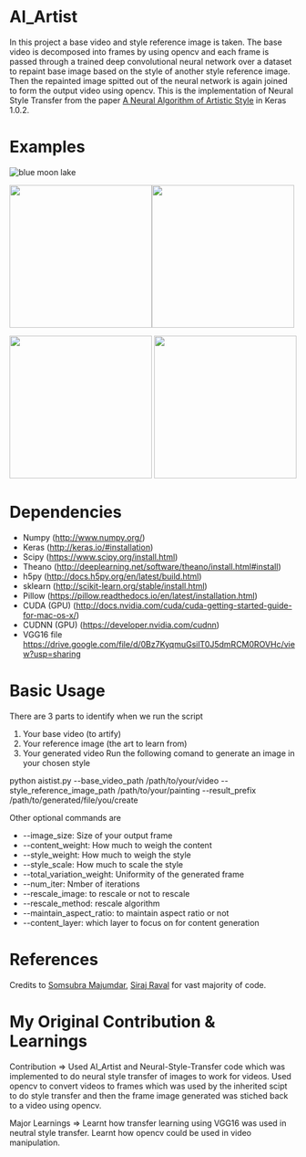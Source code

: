 # AI_Artist

In this project a base video and style reference image is taken. The base video is decomposed into frames by using opencv and each frame is passed through a trained deep convolutional neural network over a dataset to repaint base image based on the style of another style reference image. Then the repainted image spitted out of the neural network is again joined to form the output video using opencv. This is the implementation of Neural Style Transfer from the paper [A Neural Algorithm of Artistic Style](https://arxiv.org/abs/1508.06576) in Keras 1.0.2.

# Examples

![blue moon lake](https://cloud.githubusercontent.com/assets/16362957/20453699/2ce3621c-ae53-11e6-8aea-100934576fc0.gif)

<img src="https://cloud.githubusercontent.com/assets/16362957/20453729/0b5f885e-ae54-11e6-89b8-5e3063d50369.jpg" width="250" height="250"><img src="https://cloud.githubusercontent.com/assets/16362957/20453731/0daa968a-ae54-11e6-823e-cf00edd891dc.png" width="250" height="250">

<img src="https://cloud.githubusercontent.com/assets/16362957/20453732/11700746-ae54-11e6-9962-eb990e817c59.jpg" width="250" height="250"> <img src="https://cloud.githubusercontent.com/assets/16362957/20453733/140639e4-ae54-11e6-9f33-432327685bb3.png" width="250" height="250">

# Dependencies

* Numpy (http://www.numpy.org/)
* Keras (http://keras.io/#installation)
* Scipy (https://www.scipy.org/install.html)
* Theano (http://deeplearning.net/software/theano/install.html#install)
* h5py (http://docs.h5py.org/en/latest/build.html)
* sklearn (http://scikit-learn.org/stable/install.html)
* Pillow (https://pillow.readthedocs.io/en/latest/installation.html)
* CUDA (GPU) (http://docs.nvidia.com/cuda/cuda-getting-started-guide-for-mac-os-x/)
* CUDNN (GPU) (https://developer.nvidia.com/cudnn)
* VGG16 file https://drive.google.com/file/d/0Bz7KyqmuGsilT0J5dmRCM0ROVHc/view?usp=sharing

# Basic Usage

There are 3 parts to identify when we run the script

1. Your base video (to artify)
2. Your reference image (the art to learn from)
3. Your generated video
Run the following comand to generate an image in your chosen style

python aistist.py --base_video_path /path/to/your/video --style_reference_image_path /path/to/your/painting --result_prefix /path/to/generated/file/you/create

Other optional commands are
* --image_size: Size of your output frame
* --content_weight: How much to weigh the content
* --style_weight: How much to weigh the style
* --style_scale: How much to scale the style
* --total_variation_weight: Uniformity of the generated frame
* --num_iter: Nmber of iterations
* --rescale_image: to rescale or not to rescale
* --rescale_method: rescale algorithm
* --maintain_aspect_ratio: to maintain aspect ratio or not
* --content_layer: which layer to focus on for content generation

# References

Credits to [Somsubra Majumdar](https://github.com/titu1994/Neural-Style-Transfer), [Siraj Raval](https://github.com/llSourcell/AI_Artist) for vast majority of code. 

# My Original Contribution & Learnings

Contribution => Used AI_Artist and Neural-Style-Transfer code which was implemented to do neural style transfer of images to work for videos. Used opencv to convert videos to frames which was used by the inherited scipt to do style transfer and then the frame image generated was stiched back to a video using opencv.

Major Learnings => Learnt how transfer learning using VGG16 was used in neutral style transfer. Learnt how opencv could be used in video manipulation.
